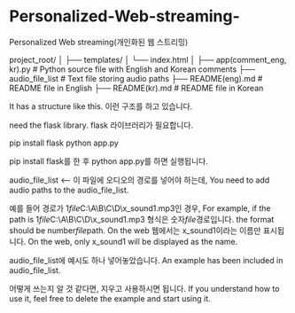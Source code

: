 # Personalized-Web-streaming-
Personalized Web streaming(개인화된 웹 스트리밍)


project_root/
│
├── templates/
│   └── index.html
│
├── app(comment_eng, kr).py   # Python source file with English and Korean comments
├── audio_file_list           # Text file storing audio paths
├── README(eng).md            # README file in English
├── README(kr).md             # README file in Korean



It has a structure like this.
이런 구조를 하고 있습니다.

need the flask library.
flask 라이브러리가 필요합니다.

pip install flask
python app.py

pip install flask를 한 후
python app.py를 하면 실행됩니다.

audio_file_list <-- 이 파일에 오디오의 경로를 넣어야 하는데, 
You need to add audio paths to the audio_file_list.

예를 들어 경로가 1*file*C:\A\B\C\D\x_sound1.mp3인 경우,
For example, if the path is 1*file*C:\A\B\C\D\x_sound1.mp3
형식은 숫자*file*경로입니다. 
the format should be number*file*path. On the web
웹에서는 x_sound1이라는 이름만 표시됩니다. 
On the web, only x_sound1 will be displayed as the name.

audio_file_list에 예시도 하나 넣어놓았습니다. 
An example has been included in audio_file_list.

어떻게 쓰는지 알 것 같다면, 지우고 사용하시면 됩니다.
If you understand how to use it, feel free to delete the example and start using it.
